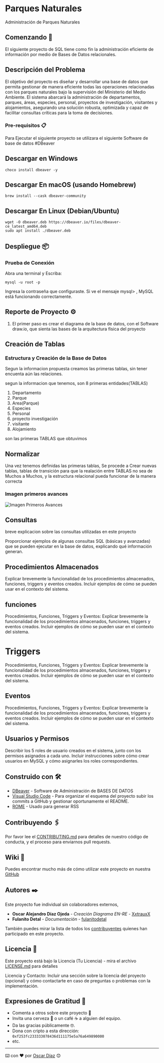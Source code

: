 # Parques Naturales

Administración de Parques Naturales

## Comenzando 🚀

El siguiente proyecto de SQL tiene como fin la administración eficiente de información por medio de Bases de Datos relacionales.


## Descripción del Problema

El objetivo del proyecto es diseñar y desarrollar una base de datos que permita gestionar de manera eficiente todas las operaciones relacionadas con los parques naturales bajo la supervisión del Ministerio del Medio Ambiente. El sistema abarcará la administración de departamentos, parques, áreas, especies, personal, proyectos de investigación, visitantes y alojamientos, asegurando una solución robusta, optimizada y capaz de facilitar consultas críticas para la toma de decisiones.




### Pre-requisitos 📋

Para Ejecutar el siguiente proyecto se utilizara el siguiente Software de base de datos #DBeaver

## Descargar en Windows 
```
choco install dbeaver -y
```

## Descargar En macOS (usando Homebrew)
```
brew install --cask dbeaver-community
```

## Descargar En Linux (Debian/Ubuntu)
```
wget -O dbeaver.deb https://dbeaver.io/files/dbeaver-ce_latest_amd64.deb
sudo apt install ./dbeaver.deb
```

## Despliegue 📦

### Prueba de Conexión


Abra una terminal y Escriba:

```
mysql -u root -p
```
Ingresa la contraseña que configuraste. Si ve el mensaje mysql> , MySQL está funcionando correctamente.

## Reporte de Proyecto ⚙️

1. El primer paso es crear el diagrama de la base de datos, con el Software draw.io, que sienta las bases de la arquitectura física del proyecto

## Creación de Tablas

### Estructura y Creación de la Base de Datos

Segun la informacion propuesta creamos las primeras tablas, sin tener encuenta aún las relaciones.

segun la informacion que tenemos, son 8 primeras entidades(TABLAS)
1. Departamento
2. Parque
3. Area(Parque)
4. Especies
5. Personal
6. proyecto investigación
7. visitante
8. Alojamiento


son las primeras TABLAS que obtuvimos

## Normalizar 

Una vez tenemos definidas las primeras tablas, Se procede a Crear nuevas tablas, tablas de transición para que la realación entre TABLAS no sea de Muchos a Muchos, y la estructura relacional pueda funcionar de la manera correcta

### Imagen primeros avances

![Imagen Primeros Avances](https://github.com/XxtrauxX/proyecto-SQL/blob/main/Modelo%20de%20Datos/boceto1-P%C3%A1gina-1.jpg)



## Consultas
breve explicacion sobre las consultas utilizadas en este proyecto

Proporcionar ejemplos de algunas consultas SQL (básicas y avanzadas) que se pueden ejecutar en la base de datos, explicando qué información generan.


## Procedimientos Almacenados

Explicar brevemente la funcionalidad de los procedimientos almacenados, funciones, triggers y eventos creados. Incluir ejemplos de cómo se pueden usar en el contexto del sistema.


## funciones

Procedimientos, Funciones, Triggers y Eventos: Explicar brevemente la funcionalidad de los procedimientos almacenados, funciones, triggers y eventos creados. Incluir ejemplos de cómo se pueden usar en el contexto del sistema.


# Triggers

Procedimientos, Funciones, Triggers y Eventos: Explicar brevemente la funcionalidad de los procedimientos almacenados, funciones, triggers y eventos creados. Incluir ejemplos de cómo se pueden usar en el contexto del sistema.


## Eventos

Procedimientos, Funciones, Triggers y Eventos: Explicar brevemente la funcionalidad de los procedimientos almacenados, funciones, triggers y eventos creados. Incluir ejemplos de cómo se pueden usar en el contexto del sistema.



## Usuarios y Permisos

Describir los 5 roles de usuario creados en el sistema, junto con los permisos asignados a cada uno. Incluir instrucciones sobre cómo crear usuarios en MySQL y cómo asignarles los roles correspondientes.



## Construido con 🛠️

* [DBeaver](https://dbeaver.io/) - Software de Administración de BASES DE DATOS
* [Visual Studio Code](https://code.visualstudio.com/) - Para organizar el esquema del proyecto subir los commits a GitHub y gestionar oportunamente el README.
* [ROME](https://rometools.github.io/rome/) - Usado para generar RSS

## Contribuyendo 🖇️

Por favor lee el [CONTRIBUTING.md](https://gist.github.com/villanuevand/xxxxxx) para detalles de nuestro código de conducta, y el proceso para enviarnos pull requests.

## Wiki 📖

Puedes encontrar mucho más de cómo utilizar este proyecto en nuestra [GitHub](https://docs.github.com/es/repositories/working-with-files/using-files/downloading-source-code-archives)


## Autores ✒️

Este proyecto fue individual sin colaboradores externos, 

* **Oscar Alejandro Díaz Ojeda** - *Creación Diagrama EN-RE* - [XxtrauxX](https://github.com/XxtrauxX/proyecto-SQL/tree/main/Modelo%20de%20Datos)
* **Fulanito Detal** - *Documentación* - [fulanitodetal](#fulanito-de-tal)

También puedes mirar la lista de todos los [contribuyentes](https://github.com/your/project/contributors) quíenes han participado en este proyecto. 

## Licencia 📄

Este proyecto está bajo la Licencia (Tu Licencia) - mira el archivo [LICENSE.md](LICENSE.md) para detalles

Licencia y Contacto: Incluir una sección sobre la licencia del proyecto (opcional) y cómo contactarte en caso de preguntas o problemas con la implementación.

## Expresiones de Gratitud 🎁

* Comenta a otros sobre este proyecto 📢
* Invita una cerveza 🍺 o un café ☕ a alguien del equipo. 
* Da las gracias públicamente 🤓.
* Dona con cripto a esta dirección: `0xf253fc233333078436d111175e5a76a649890000`
* etc.



---
⌨️ con ❤️ por [Oscar Díaz](https://github.com/XxtrauxX) 😊